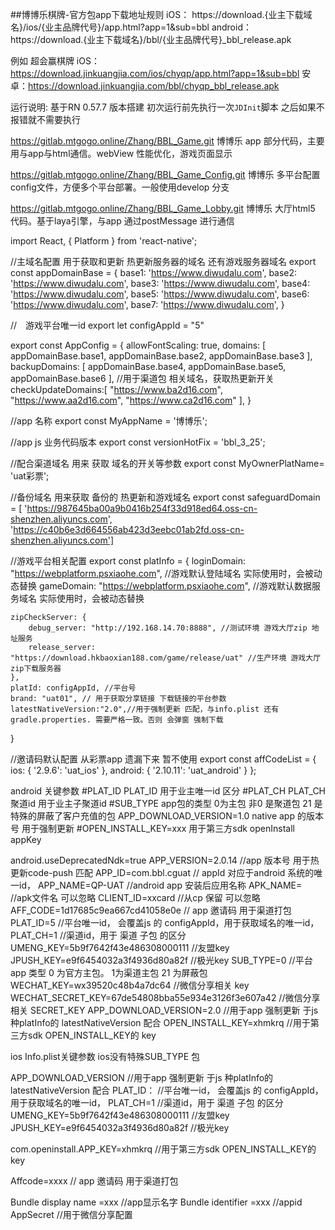 ##博博乐棋牌-官方包app下载地址规则
iOS：
https://download.{业主下载域名}/ios/{业主品牌代号}/app.html?app=1&sub=bbl
android：
https://download.{业主下载域名}/bbl/{业主品牌代号}_bbl_release.apk

例如
超会赢棋牌
iOS： https://download.jinkuangjia.com/ios/chyqp/app.html?app=1&sub=bbl
安卓：https://download.jinkuangjia.com/bbl/chyqp_bbl_release.apk



运行说明: 
基于RN 0.57.7 版本搭建
初次运行前先执行一次`JDInit`脚本 之后如果不报错就不需要执行

https://gitlab.mtgogo.online/Zhang/BBL_Game.git
博博乐 app 部分代码，主要用与app与html通信。webView 性能优化，游戏页面显示

https://gitlab.mtgogo.online/Zhang/BBL_Game_Config.git
博博乐 多平台配置config文件，方便多个平台部署。一般使用develop 分支

https://gitlab.mtgogo.online/Zhang/BBL_Game_Lobby.git
博博乐 大厅html5 代码。基于laya引擎，与app 通过postMessage 进行通信 




import React, {
    Platform
} from 'react-native';

//主域名配置  用于获取和更新  热更新服务器的域名 还有游戏服务器域名 
export const appDomainBase = {
    base1: 'https://www.diwudalu.com',
    base2: 'https://www.diwudalu.com',
    base3: 'https://www.diwudalu.com',
    base4: 'https://www.diwudalu.com',
    base5: 'https://www.diwudalu.com',
    base6: 'https://www.diwudalu.com',
    base7: 'https://www.diwudalu.com',
}

//　游戏平台唯一id
export let configAppId = "5"


export const AppConfig = {
    allowFontScaling: true,
    domains: [
        appDomainBase.base1,
        appDomainBase.base2,
        appDomainBase.base3
    ],
    backupDomains: [
        appDomainBase.base4,
        appDomainBase.base5,
        appDomainBase.base6
    ],
    //用于渠道包 相关域名，获取热更新开关 
    checkUpdateDomains:[ 
        "https://www.ba2d16.com",
        "https://www.aa2d16.com",
        "https://www.ca2d16.com"
    ],
}

//app 名称
export const MyAppName = '博博乐';

//app js 业务代码版本
export const versionHotFix = 'bbl_3_25';

//配合渠道域名 用来 获取 域名的开关等参数
export const MyOwnerPlatName= 'uat彩票';

//备份域名 用来获取  备份的  热更新和游戏域名
export const safeguardDomain = [
    'https://987645ba00a9b0416b254f33d918ed64.oss-cn-shenzhen.aliyuncs.com',
    'https://c40b6e3d664556ab423d3eebc01ab2fd.oss-cn-shenzhen.aliyuncs.com']

//游戏平台相关配置
export const platInfo = {
    loginDomain: "https://webplatform.psxiaohe.com", //游戏默认登陆域名 实际使用时，会被动态替换
     gameDomain: "https://webplatform.psxiaohe.com", //游戏默认数据服务域名 实际使用时，会被动态替换

    zipCheckServer: {
        debug_server: "http://192.168.14.70:8888", //测试环境 游戏大厅zip 地址服务
        release_server: "https://download.hkbaoxian188.com/game/release/uat" //生产环境 游戏大厅zip下载服务器
    },
    platId: configAppId, //平台号
    brand: "uat01", // 用于获取分享链接 下载链接的平台参数
    latestNativeVersion:"2.0",//用于强制更新 匹配，与info.plist 还有 gradle.properties. 需要严格一致。否则 会弹窗 强制下载
}

//邀请码默认配置  从彩票app 遗漏下来  暂不使用
export const affCodeList = {
    ios: {
        '2.9.6': 'uat_ios'
    },
    android: {
        '2.10.11': 'uat_android'
    }
};


android 关键参数
#PLAT_ID  PLAT_ID  用于业主唯一id 区分
#PLAT_CH  PLAT_CH   聚道id 用于业主子聚道id
#SUB_TYPE app包的类型 0为主包 非0 是聚道包 21 是特殊的屏蔽了客户充值的包
APP_DOWNLOAD_VERSION=1.0  native app 的版本号 用于强制更新
#OPEN_INSTALL_KEY=xxx  用于第三方sdk openInstall appKey

android.useDeprecatedNdk=true
APP_VERSION=2.0.14   //app 版本号 用于热更新code-push 匹配
APP_ID=com.bbl.cguat  // appId 对应于android 系统的唯一id，
APP_NAME=QP-UAT  //android app 安装后应用名称
APK_NAME=        //apk文件名 可以忽略
CLIENT_ID=xxcard  //从cp 保留 可以忽略
AFF_CODE=1d17685c9ea667cd41058e0e  // app 邀请码 用于渠道打包
PLAT_ID=5  //平台唯一id， 会覆盖js 的 configAppId，用于获取域名的唯一id，
PLAT_CH=1  //渠道id，用于 渠道 子包 的区分
UMENG_KEY=5b9f7642f43e486308000111   //友盟key
JPUSH_KEY=e9f6454032a3f4936d80a82f  //极光key
SUB_TYPE=0  //平台app 类型 0 为官方主包。   1为渠道主包 21 为屏蔽包
WECHAT_KEY=wx39520c48b4a7dc64   //微信分享相关 key 
WECHAT_SECRET_KEY=67de54808bba55e934e3126f3e607a42 //微信分享相关 SECRET_KEY 
APP_DOWNLOAD_VERSION=2.0     //用于app 强制更新 于js 种platInfo的 latestNativeVersion 配合
OPEN_INSTALL_KEY=xhmkrq     //用于第三方sdk OPEN_INSTALL_KEY的 key


ios Info.plist关键参数  ios没有特殊SUB_TYPE 包 

APP_DOWNLOAD_VERSION     //用于app 强制更新 于js 种platInfo的 latestNativeVersion 配合
PLAT_ID： //平台唯一id， 会覆盖js 的 configAppId，用于获取域名的唯一id，
PLAT_CH=1  //渠道id，用于 渠道 子包 的区分
UMENG_KEY=5b9f7642f43e486308000111   //友盟key
JPUSH_KEY=e9f6454032a3f4936d80a82f  //极光key

com.openinstall.APP_KEY=xhmkrq     //用于第三方sdk OPEN_INSTALL_KEY的 key

Affcode=xxxx // app 邀请码 用于渠道打包

Bundle display name =xxx //app显示名字
Bundle identifier =xxx //appid 
AppSecret  //用于微信分享配置
















